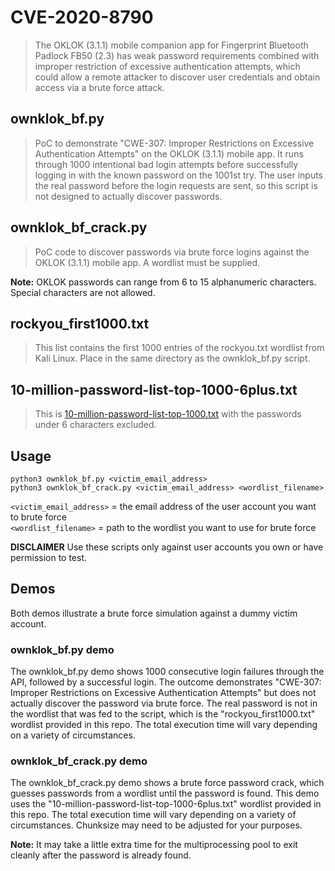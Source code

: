# CVE-2020-8790
>The OKLOK (3.1.1) mobile companion app for Fingerprint Bluetooth Padlock FB50 (2.3) has weak password requirements combined with improper restriction of excessive authentication attempts, which could allow a remote attacker to discover user credentials and obtain access via a brute force attack.

## ownklok_bf.py
>PoC to demonstrate "CWE-307: Improper Restrictions on Excessive Authentication Attempts" on the OKLOK (3.1.1) mobile app. It runs through 1000 intentional bad login attempts before successfully logging in with the known password on the 1001st try. The user inputs the real password before the login requests are sent, so this script is not designed to actually discover passwords. 

## ownklok_bf_crack.py
>PoC code to discover passwords via brute force logins against the OKLOK (3.1.1) mobile app. A wordlist must be supplied.

**Note:** OKLOK passwords can range from 6 to 15 alphanumeric characters. Special characters are not allowed. 

## rockyou_first1000.txt
>This list contains the first 1000 entries of the rockyou.txt wordlist from Kali Linux. Place in the same directory as the ownklok_bf.py script.

## 10-million-password-list-top-1000-6plus.txt
>This is [10-million-password-list-top-1000.txt](https://github.com/danielmiessler/SecLists/blob/master/Passwords/Common-Credentials/10-million-password-list-top-1000.txt) with the passwords under 6 characters excluded.

## Usage
```python3 ownklok_bf.py <victim_email_address>``` <br/>
```python3 ownklok_bf_crack.py <victim_email_address> <wordlist_filename>```

`<victim_email_address>` = the email address of the user account you want to brute force <br/>
`<wordlist_filename>` = path to the wordlist you want to use for brute force

**DISCLAIMER** Use these scripts only against user accounts you own or have permission to test.

## Demos
Both demos illustrate a brute force simulation against a dummy victim account. 

### ownklok_bf.py demo
The ownklok_bf.py demo shows 1000 consecutive login failures through the API, followed by a successful login. The outcome demonstrates "CWE-307: Improper Restrictions on Excessive Authentication Attempts" but does not actually discover the password via brute force. The real password is not in the wordlist that was fed to the script, which is the "rockyou_first1000.txt" wordlist provided in this repo. The total execution time will vary depending on a variety of circumstances. 

### ownklok_bf_crack.py demo
The ownklok_bf_crack.py demo shows a brute force password crack, which guesses passwords from a wordlist until the password is found. This demo uses the "10-million-password-list-top-1000-6plus.txt" wordlist provided in this repo. The total execution time will vary depending on a variety of circumstances. Chunksize may need to be adjusted for your purposes.

**Note:** It may take a little extra time for the multiprocessing pool to exit cleanly after the password is already found.
